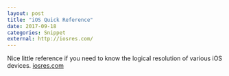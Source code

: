 ```yaml
---
layout: post
title: "iOS Quick Reference"
date: 2017-09-18
categories: Snippet
external: http://iosres.com/
---
```

Nice little reference if you need to know the logical resolution of various iOS devices. [iosres.com](http://iosres.com/)
